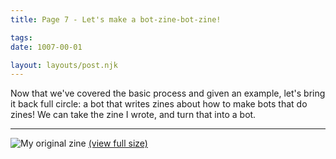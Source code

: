 ```yaml
---
title: Page 7 - Let's make a bot-zine-bot-zine!

tags:
date: 1007-00-01

layout: layouts/post.njk
---
```


Now that we've covered the basic process and given an example, let's bring it back full circle: a bot that writes zines about how to make bots that do zines! We can take the zine I wrote, and turn that into a bot.

---


![My original zine](../../img/procgiene-by-andytuba-20210812.jpg)
[(view full size)](../../img/procgiene-by-andytuba-20210812.jpg)
